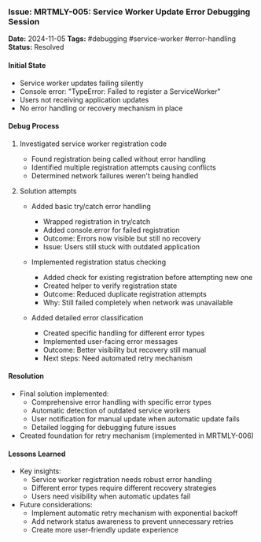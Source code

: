 ### Issue: MRTMLY-005: Service Worker Update Error Debugging Session
**Date:** 2024-11-05
**Tags:** #debugging #service-worker #error-handling
**Status:** Resolved

#### Initial State
- Service worker updates failing silently
- Console error: "TypeError: Failed to register a ServiceWorker"
- Users not receiving application updates
- No error handling or recovery mechanism in place

#### Debug Process
1. Investigated service worker registration code
   - Found registration being called without error handling
   - Identified multiple registration attempts causing conflicts
   - Determined network failures weren't being handled

2. Solution attempts
   - Added basic try/catch error handling
     - Wrapped registration in try/catch
     - Added console.error for failed registration
     - Outcome: Errors now visible but still no recovery
     - Issue: Users still stuck with outdated application

   - Implemented registration status checking
     - Added check for existing registration before attempting new one
     - Created helper to verify registration state
     - Outcome: Reduced duplicate registration attempts
     - Why: Still failed completely when network was unavailable

   - Added detailed error classification
     - Created specific handling for different error types
     - Implemented user-facing error messages
     - Outcome: Better visibility but recovery still manual
     - Next steps: Need automated retry mechanism

#### Resolution
- Final solution implemented:
  - Comprehensive error handling with specific error types
  - Automatic detection of outdated service workers
  - User notification for manual update when automatic update fails
  - Detailed logging for debugging future issues
- Created foundation for retry mechanism (implemented in MRTMLY-006)

#### Lessons Learned
- Key insights:
  - Service worker registration needs robust error handling
  - Different error types require different recovery strategies
  - Users need visibility when automatic updates fail
- Future considerations:
  - Implement automatic retry mechanism with exponential backoff
  - Add network status awareness to prevent unnecessary retries
  - Create more user-friendly update experience